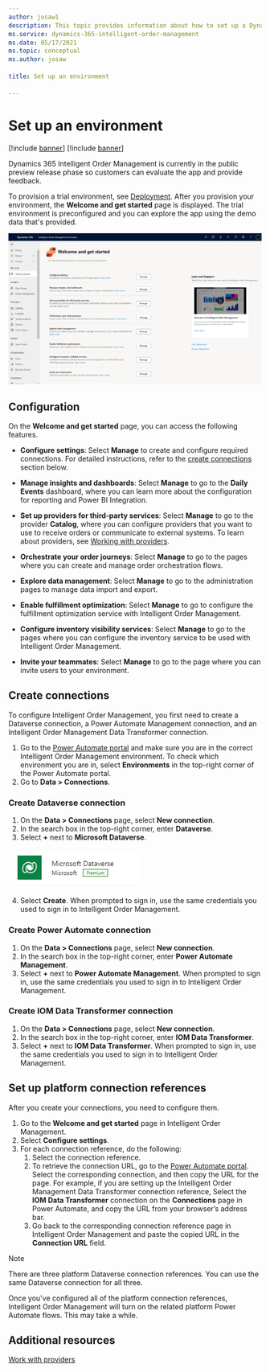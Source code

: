 ```yaml
---
author: josaw1
description: This topic provides information about how to set up a Dynamics 365 Intelligent Order Management environment.
ms.service: dynamics-365-intelligent-order-management
ms.date: 05/17/2021
ms.topic: conceptual
ms.author: josaw

title: Set up an environment

---
```



# Set up an environment

[!include [banner](includes/banner.md)]
[!include [banner](includes/preview-banner.md)]

Dynamics 365 Intelligent Order Management is currently in the public preview release phase so customers can evaluate the app and provide feedback.

To provision a trial environment, see [Deployment](/power-platform/admin/trial-environments.md). After you provision your environment, the **Welcome and get started** page is displayed. The trial environment is preconfigured and you can explore the app using the demo data that's provided.


![Welcome and get started screen ](media/welcome2.png)


## Configuration

On the **Welcome and get started** page, you can access the following features.

- **Configure settings**: Select **Manage** to create and configure required connections. For detailed instructions, refer to the [create connections](setup.md#create-connections) section below.

- **Manage insights and dashboards**: Select **Manage** to go to the **Daily Events** dashboard, where you can learn more about the configuration for reporting and Power BI Integration.

- **Set up providers for third-party services**: Select **Manage** to go to the provider **Catalog**, where you can configure providers that you want to use to receive orders or communicate to external systems. To learn about providers, see [Working with providers](work-providers.md).

- **Orchestrate your order journeys**: Select **Manage** to go to the pages where you can create and manage order orchestration flows.

- **Explore data management**: Select **Manage** to go to the administration pages to manage data import and export.

- **Enable fulfillment optimization**: Select **Manage** to go to configure the fulfillment optimization service with Intelligent Order Management.

- **Configure inventory visibility services**: Select **Manage** to go to the pages where you can configure the inventory service to be used with Intelligent Order Management.

- **Invite your teammates**: Select **Manage** to go to the page where you can invite users to your environment.


## Create connections

To configure Intelligent Order Management, you first need to create a Dataverse connection, a Power Automate Management connection, and an Intelligent Order Management Data Transformer connection. 

1. Go to the [Power Automate portal](https://us.flow.microsoft.com/) and make sure you are in the correct Intelligent Order Management environment. To check which environment you are in, select **Environments** in the top-right corner of the Power Automate portal.
1. Go to **Data > Connections**.

### Create Dataverse connection

1. On the **Data > Connections** page, select **New connection**.
2. In the search box in the top-right corner, enter **Dataverse**.
3. Select **+** next to **Microsoft Dataverse**.

![Dataverse logo](media/dataverse-connection.png)

4. Select **Create**. When prompted to sign in, use the same credentials you used to sign in to Intelligent Order Management.

### Create Power Automate connection

1. On the **Data > Connections** page, select **New connection**.
2. In the search box in the top-right corner, enter **Power Automate Management**.
3. Select **+** next to **Power Automate Management**. When prompted to sign in, use the same credentials you used to sign in to Intelligent Order Management.

### Create IOM Data Transformer connection

1. On the **Data > Connections** page, select **New connection**.
2. In the search box in the top-right corner, enter **IOM Data Transformer**.
3. Select **+** next to **IOM Data Transformer**. When prompted to sign in, use the same credentials you used to sign in to Intelligent Order Management.

## Set up platform connection references

After you create your connections, you need to configure them.

1. Go to the **Welcome and get started** page in Intelligent Order Management.
2. Select **Configure settings**.
3. For each connection reference, do the following:
   1. Select the connection reference.
   1. To retrieve the connection URL, go to the [Power Automate portal](https://us.flow.microsoft.com/). Select the corresponding connection, and then copy the URL for the page. For example, if you are setting up the Intelligent Order Management Data Transformer connection reference, Select the **IOM Data Transformer** connection on the **Connections** page in Power Automate, and copy the URL from your browser’s address bar.
   1. Go back to the corresponding connection reference page in Intelligent Order Management and paste the copied URL in the **Connection URL** field.

> [!NOTE]
> There are three platform Dataverse connection references. You can use the same Dataverse connection for all three. 

Once you've configured all of the platform connection references, Intelligent Order Management will turn on the related platform Power Automate flows. This may take a while. 

## Additional resources
[Work with providers](work-providers.md)
